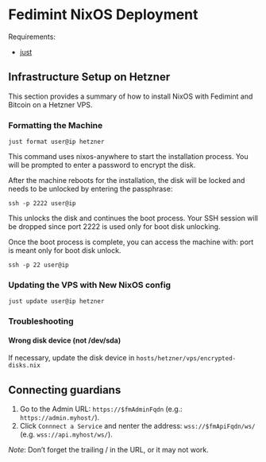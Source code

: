# Fedimint NixOS Deployment

Requirements:
- [just](https://github.com/casey/just)
 

## Infrastructure Setup on Hetzner
This section provides a summary of how to install NixOS with Fedimint and Bitcoin on a Hetzner VPS.

### Formatting the Machine

```shell
just format user@ip hetzner
```
This command uses nixos-anywhere to start the installation process. You will be prompted to enter a password to encrypt the disk.

After the machine reboots for the installation, the disk will be locked and needs to be unlocked by entering the passphrase:
```shell
ssh -p 2222 user@ip
```
This unlocks the disk and continues the boot process. Your SSH session will be dropped since port 2222 is used only for boot disk unlocking.

Once the boot process is complete, you can access the machine with:
port is meant only for boot disk unlock.
```shell
ssh -p 22 user@ip
```

### Updating the VPS with New NixOS config

```shell
just update user@ip hetzner
```

### Troubleshooting

#### Wrong disk device (not /dev/sda)

If necessary, update the disk device in `hosts/hetzner/vps/encrypted-disks.nix`


## Connecting guardians

1. Go to the Admin URL: `https://$fmAdminFqdn` (e.g.: `https://admin.myhost/`).
2. Click `Connnect a Service` and nenter the address: `wss://$fmApiFqdn/ws/` (e.g. `wss://api.myhost/ws/`).

*Note*: Don’t forget the trailing / in the URL, or it may not work.
